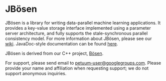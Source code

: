 # JBösen

JBösen is a library for writing data-parallel machine learning applications. It provides a key-value storage interface implemented using a parameter server architecture, and fully supports the stale-synchronous parallel consistency model. For more information about JBösen, please see our [wiki](https://github.com/petuum/jbosen/wiki). JavaDoc-style documentation can be found [here](http://petuum.github.io/jbosen/javadoc/index.html).

JBösen is derived from our C++ project, [Bösen](https://github.com/petuum/bosen).

For support, please send email to petuum-user@googlegroups.com. Please provide your name and affiliation when requesting support; we do not support anonymous inquiries.
